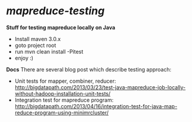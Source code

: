 *mapreduce-testing*
=================

**Stuff for testing mapreduce locally on Java**
* Install maven 3.0.x
* goto project root
* run mvn clean install -Pitest
* enjoy :)

**Docs**
There are several blog post which describe testing approach:
* Unit tests for mapper, combiner, reducer: http://bigdatapath.com/2013/03/23/test-java-mapreduce-job-locally-without-hadoop-installation-unit-tests/
* Integration test for mapreduce program: http://bigdatapath.com/2013/04/16/integration-test-for-java-map-reduce-program-using-minimrcluster/